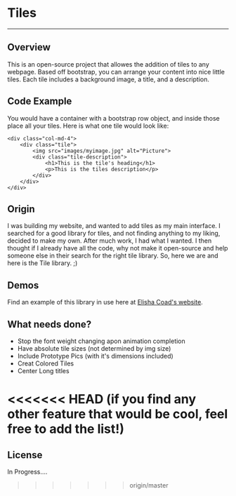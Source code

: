 # Tiles
---

## Overview
This is an open-source project that allowes the addition of tiles to any webpage. Based off bootstrap, you can arrange your content into nice little tiles. Each  tile includes a background image, a title, and a description.

## Code Example
You would have a container with a bootstrap row object, and inside those place all your tiles. Here is what one tile would look like:

~~~
<div class="col-md-4">
	<div class="tile">
		<img src="images/myimage.jpg" alt="Picture">
		<div class="tile-description">
			<h1>This is the tile's heading</h1>
			<p>This is the tiles description</p>
		</div>
	</div>
</div>
~~~

## Origin
I was building my website, and wanted to add tiles as my main interface. I searched for a good library for tiles, and not finding anything to my liking, decided to make my own. After much work, I had what I wanted. I then thought if I already have all the code, why not make it open-source and help someone else in their search for the right tile library. So, here we are and here is the Tile library. ;)

## Demos
Find an example of this library in use here at [Elisha Coad's website](http://elishacoad.com/).

## What needs done?
- Stop the font weight changing apon animation completion
- Have absolute tile sizes (not determined by img size)
- Include Prototype Pics (with it's dimensions included)
- Creat Colored Tiles
- Center Long titles

<<<<<<< HEAD
(if you find any other feature that would be cool, feel free to add the list!)
=======
## License
In Progress....
>>>>>>> origin/master
